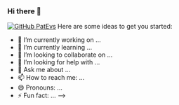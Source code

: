 ### Hi there 👋

[![GitHub PatEvs](https://img.shields.io/github/followers/patevs?label=follow&style=social)](https://github.com/TSaltedfishKing)
Here are some ideas to get you started:

- 🔭 I’m currently working on ...
- 🌱 I’m currently learning ...
- 👯 I’m looking to collaborate on ...
- 🤔 I’m looking for help with ...
- 💬 Ask me about ...
- 📫 How to reach me: ...
- 😄 Pronouns: ...
- ⚡ Fun fact: ...
-->
